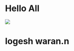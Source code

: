<!DOCTYPE html>
<!-- This is the html documet -->
<html lang="en">
<!-- using in english -->
<head>
    <meta charset="UTF-8">
    <!-- unique identify character -->
    <meta name="viewport" content="width=device-width, initial-scale=1.0">
    <!-- defatult zooming and the device, width -->
    <title>Document</title>
    <!--   This the  title  of the page -->
</head>
<body>
    <h1>Hello All</h1>
<img src="https://encrypted-tbn0.gstatic.com/images?q=tbn:ANd9GcQ3sK43DHfpGHJBTfRpAaA5EWvhDiLZcr0XkMxV2VkJWj-DtCcC9b6X6BNZeKM2givlQ3k&usqp=CAU">
    <h1>logesh waran.n </h1>
</body>
</html>

